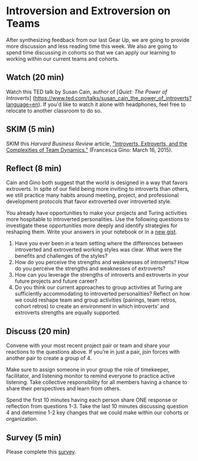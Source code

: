 # Introversion and Extroversion on Teams
After synthesizing feedback from our last Gear Up, we are going to provide more discussion and less reading time this week.  We also are going to spend time discussing in cohorts so that we can apply our learning to working within our current teams and cohorts.  

## Watch (20 min)
Watch this TED talk by Susan Cain, author of [_Quiet: The Power of Introverts_] (https://www.ted.com/talks/susan_cain_the_power_of_introverts?language=en). If you'd like to watch it alone with headphones, feel free to relocate to another classroom to do so. 

## SKIM (5 min)
SKIM this _Harvard Business Review_ article, ["Introverts, Extroverts, and the Complexities of Team Dynamics."](https://hbr.org/2015/03/introverts-extroverts-and-the-complexities-of-team-dynamics) (Francesca Gino: March 16, 2015).

## Reflect (8 min)
Cain and Gino both suggest that the world is designed in a way that favors extroverts. In spite of our field being more inviting to introverts than others, we still practice many habits around meeting, project, and professional development protocols that favor extroverted over introverted style. 

You already have opportunities to make your projects and Turing activities more hospitable to introverted personalities. Use the following questions to investigate these opportunities more deeply and identify strategies for reshaping them. Write your answers in your notebook or in a [new gist](https://gist.github.com/).  

1. Have you ever been in a team setting where the differences between introverted and extroverted working styles was clear. What were the benefits and challenges of the styles?
2. How do you perceive the strengths and weaknesses of introverts?  How do you perceive the strengths and weaknesses of extroverts?
3. How can you leverage the strengths of introverts and extroverts in your future projects and future career?
4. Do you think our current approaches to group activities at Turing are sufficiently accommodating to introverted personalities? Reflect on how we could reshape team and group activities (pairings, team retros, cohort retros) to create an environment in which introverts’ and extroverts strengths are equally supported.  

## Discuss (20 min)
Convene with your most recent project pair or team and share your reactions to the questions above. If you’re in just a pair, join forces with another pair to create a group of 4. 

Make sure to assign someone in your group the role of timekeeper, facilitator, and listening monitor to remind everyone to practice active listening. Take collective responsibility for all members having a chance to share their perspectives and learn from others.

Spend the first 10 minutes having each person share ONE response or reflection from questions 1-3.  Take the last 10 minutes discussing question 4 and determine 1-2 key changes that we could make within our cohorts or organization.

## Survey (5 min)
Please complete this [survey](https://goo.gl/forms/EfRGH5uRSnvaGh6O2).
